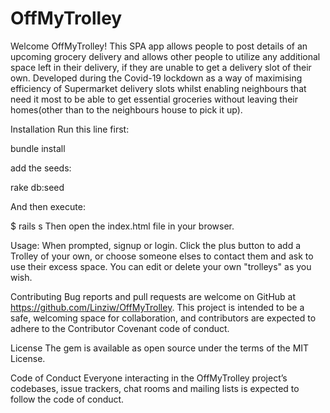 # OffMyTrolley


Welcome OffMyTrolley! This SPA app allows people to post details of an upcoming grocery delivery and allows other people to utilize any additional space left in their delivery, if they are unable to get a delivery slot of their own. Developed during the Covid-19 lockdown as a way of maximising efficiency of Supermarket delivery slots whilst enabling neighbours that need it most to be able to get essential groceries without leaving their homes(other than to the neighbours house to pick it up).

Installation Run this line first:

bundle install

add the seeds:

rake db:seed

And then execute:

$ rails s Then open the index.html file in your browser.

Usage: When prompted, signup or login. Click the plus button to add a Trolley of your own, or choose someone elses to contact them and ask to use their excess space. You can edit or delete your own "trolleys" as you wish.

Contributing Bug reports and pull requests are welcome on GitHub at https://github.com/Linziw/OffMyTrolley. This project is intended to be a safe, welcoming space for collaboration, and contributors are expected to adhere to the Contributor Covenant code of conduct.

License The gem is available as open source under the terms of the MIT License.

Code of Conduct Everyone interacting in the OffMyTrolley project’s codebases, issue trackers, chat rooms and mailing lists is expected to follow the code of conduct.